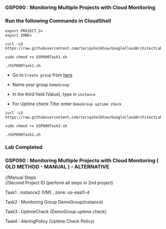 ### GSP090 :  Monitoring Multiple Projects with Cloud Monitoring 

### Run the following Commands in CloudShell
```
export PROJECT_2=
export ZONE=
```
```
curl -LO https://raw.githubusercontent.com/tariqsheikhsw/GoogleCloudArchitectLabs/main/Solutions/GSP090Task1.sh

sudo chmod +x GSP090Task1.sh

./GSP090Task1.sh
```
* Go to `Create group` from [here](https://console.cloud.google.com/monitoring/groups?)

* Name your group `DemoGroup`

* In the third field (Value), type in `instance`

* For Uptime check Title: enter `DemoGroup uptime check`

```
curl -LO https://raw.githubusercontent.com/tariqsheikhsw/GoogleCloudArchitectLabs/main/Solutions/GSP090Task2.sh

sudo chmod +x GSP090Task2.sh

./GSP090Task2.sh
```

### Lab Completed 

### GSP090 :  Monitoring Multiple Projects with Cloud Monitoring  ( OLD METHOD - MANUAL ) - ALTERNATIVE 

//Manual Steps  
//Second Project ID (perform all steps in 2nd project)

Task1 : instance2 (VM) , zone: us-east1-d

Task2 : Monitoring Group DemoGroup(instance)

Task3 : UptimeCheck (DemoGroup uptime check)

Task4 : AleringPolicy (Uptime Check Policy)


